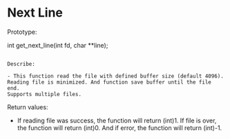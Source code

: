 # Next Line

Prototype:

int	get_next_line(int fd, char **line);

~~~~~~~~~~~~~~~~~~~~~~~~~~~~~~~~~~~~~~~~~~~~~~~~~~~~~~~~~~~~~~~~~~~~~~~

Describe:

- This function read the file with defined buffer size (default 4096).
Reading file is minimized. And function save buffer until the file end.
Supports multiple files.

~~~~~~~~~~~~~~~~~~~~~~~~~~~~~~~~~~~~~~~~~~~~~~~~~~~~~~~~~~~~~~~~~~~~~~~

Return values:

- If reading file was success, the function will return (int)1.
If file is over, the function will return (int)0.
And if error, the function will return (int)-1.

~~~~~~~~~~~~~~~~~~~~~~~~~~~~~~~~~~~~~~~~~~~~~~~~~~~~~~~~~~~~~~~~~~~~~~~
